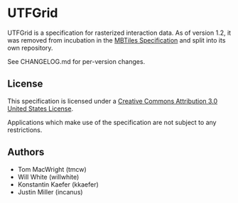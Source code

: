 # UTFGrid

UTFGrid is a specification for rasterized interaction data. As of version 1.2,
it was removed from incubation in the
[MBTiles Specification](https://github.com/mapbox/mbtiles-spec) and split into
its own repository.

See CHANGELOG.md for per-version changes.

## License

This specification is licensed under a [Creative Commons Attribution 3.0 United States License](http://creativecommons.org/licenses/by/3.0/us/).

Applications which make use of the specification are not subject to any restrictions.

## Authors

* Tom MacWright (tmcw)
* Will White (willwhite)
* Konstantin Kaefer (kkaefer)
* Justin Miller (incanus)
